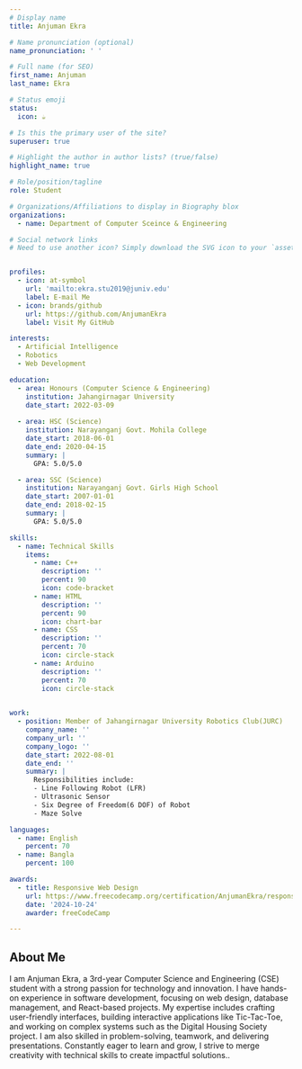 ```yaml
---
# Display name
title: Anjuman Ekra

# Name pronunciation (optional)
name_pronunciation: ' '

# Full name (for SEO)
first_name: Anjuman 
last_name: Ekra

# Status emoji
status:
  icon: ☕️

# Is this the primary user of the site?
superuser: true

# Highlight the author in author lists? (true/false)
highlight_name: true

# Role/position/tagline
role: Student

# Organizations/Affiliations to display in Biography blox
organizations:
  - name: Department of Computer Sceince & Engineering

# Social network links
# Need to use another icon? Simply download the SVG icon to your `assets/media/icons/` folder.


profiles:
  - icon: at-symbol
    url: 'mailto:ekra.stu2019@juniv.edu'
    label: E-mail Me
  - icon: brands/github
    url: https://github.com/AnjumanEkra
    label: Visit My GitHub

interests:
  - Artificial Intelligence
  - Robotics
  - Web Development 

education:
  - area: Honours (Computer Science & Engineering)
    institution: Jahangirnagar University
    date_start: 2022-03-09
  
  - area: HSC (Science) 
    institution: Narayanganj Govt. Mohila College
    date_start: 2018-06-01
    date_end: 2020-04-15
    summary: |
      GPA: 5.0/5.0

  - area: SSC (Science)
    institution: Narayanganj Govt. Girls High School
    date_start: 2007-01-01
    date_end: 2018-02-15
    summary: |
      GPA: 5.0/5.0

skills:
  - name: Technical Skills
    items:
      - name: C++
        description: ''
        percent: 90
        icon: code-bracket
      - name: HTML
        description: ''
        percent: 90
        icon: chart-bar
      - name: CSS
        description: ''
        percent: 70
        icon: circle-stack   
      - name: Arduino
        description: ''
        percent: 70
        icon: circle-stack   
  

work:
  - position: Member of Jahangirnagar University Robotics Club(JURC)
    company_name: ''
    company_url: ''
    company_logo: ''
    date_start: 2022-08-01
    date_end: ''
    summary: |
      Responsibilities include:
      - Line Following Robot (LFR)
      - Ultrasonic Sensor
      - Six Degree of Freedom(6 DOF) of Robot
      - Maze Solve  

languages:
  - name: English
    percent: 70
  - name: Bangla
    percent: 100

awards:
  - title: Responsive Web Design
    url: https://www.freecodecamp.org/certification/AnjumanEkra/responsive-web-design
    date: '2024-10-24'
    awarder: freeCodeCamp

---
```


## About Me

 
I am Anjuman Ekra, a 3rd-year Computer Science and Engineering (CSE) student with a strong passion for technology and innovation. I have hands-on experience in software development, focusing on web design, database management, and React-based projects. My expertise includes crafting user-friendly interfaces, building interactive applications like Tic-Tac-Toe, and working on complex systems such as the Digital Housing Society project. I am also skilled in problem-solving, teamwork, and delivering presentations. Constantly eager to learn and grow, I strive to merge creativity with technical skills to create impactful solutions..